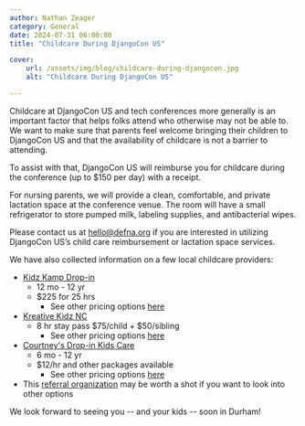 ```yaml
---
author: Nathan Zeager
category: General
date: 2024-07-31 06:00:00
title: "Childcare During DjangoCon US"

cover:
    url: /assets/img/blog/childcare-during-djangocon.jpg
    alt: "Childcare During DjangoCon US"

---
```


Childcare at DjangoCon US and tech conferences more generally is an important factor that helps folks attend who otherwise may not be able to. We want to make sure that parents feel welcome bringing their children to DjangoCon US and that the availability of childcare is not a barrier to attending.

To assist with that, DjangoCon US will reimburse you for childcare during the conference (up to $150 per day) with a receipt.

For nursing parents, we will provide a clean, comfortable, and private lactation space at the conference venue. The room will have a small refrigerator to store pumped milk, labeling supplies, and antibacterial wipes.

Please contact us at hello@defna.org if you are interested in utilizing DjangoCon US’s child care reimbursement or lactation space services.

We have also collected information on a few local childcare providers:
- [Kidz Kamp Drop-in](http://kidzkampdropin.com/)
  - 12 mo - 12 yr
  - $225 for 25 hrs
    - See other pricing options [here](https://www.kidzkampdropin.com/copy-of-our-prices-1)
- [Kreative Kidz NC](https://www.kreativekidznc.com/dropin)
  - 8 hr stay pass $75/child + $50/sibling
    - See other pricing options [here](https://www.kreativekidznc.com/dropin-pricing)
- [Courtney's Drop-in Kids Care](https://www.dropinkidscare.org/)
  - 6 mo - 12 yr
  - $12/hr and other packages available
    - See other pricing options [here](https://www.dropinkidscare.org/packages-and-pricing)
- This [referral organization](https://www.childcareservices.org/families/find-child-care/) may be worth a shot if you want to look into other options

We look forward to seeing you -- and your kids -- soon in Durham!
